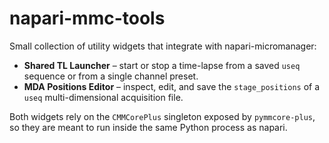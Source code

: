 # napari-mmc-tools

Small collection of utility widgets that integrate with napari-micromanager:

- **Shared TL Launcher** – start or stop a time-lapse from a saved `useq` sequence or from a single channel preset.
- **MDA Positions Editor** – inspect, edit, and save the `stage_positions` of a `useq` multi-dimensional acquisition file.

Both widgets rely on the `CMMCorePlus` singleton exposed by `pymmcore-plus`, so they are meant to run inside the same Python process as napari.

